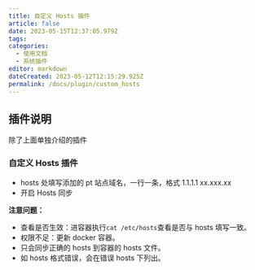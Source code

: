 ```yaml
---
title: 自定义 Hosts 插件
article: false
date: 2023-05-15T12:37:05.979Z
tags:
categories: 
  - 使用文档
  - 系统插件
editor: markdown
dateCreated: 2023-05-12T12:15:29.925Z
permalink: /docs/plugin/custom_hosts
---
```


## 插件说明

除了上面单独介绍的插件

### 自定义 Hosts 插件

- hosts 处填写添加的 pt 站点域名，一行一条，格式 1.1.1.1 xx.xxx.xx
- 开启 Hosts 同步

**注意问题：**

- 查看是否生效：进容器执行`cat /etc/hosts`查看是否与 hosts 填写一致。
- 权限不足：更新 docker 容器。
- 只会同步正确的 hosts 到容器的 hosts 文件。
- 如 hosts 格式错误，会在错误 hosts 下列出。
